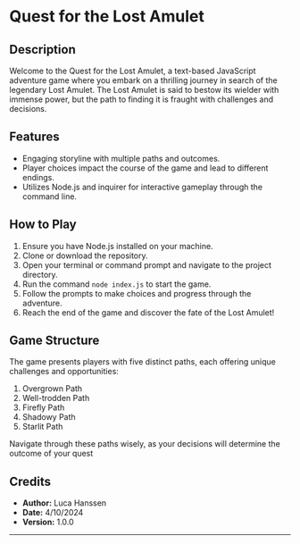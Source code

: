 # Quest for the Lost Amulet

## Description
Welcome to the Quest for the Lost Amulet, a text-based JavaScript adventure game where you embark on a thrilling journey in search of the legendary Lost Amulet. The Lost Amulet is said to bestow its wielder with immense power, but the path to finding it is fraught with challenges and decisions.

## Features
- Engaging storyline with multiple paths and outcomes.
- Player choices impact the course of the game and lead to different endings.
- Utilizes Node.js and inquirer for interactive gameplay through the command line.

## How to Play
1. Ensure you have Node.js installed on your machine.
2. Clone or download the repository.
3. Open your terminal or command prompt and navigate to the project directory.
4. Run the command `node index.js` to start the game.
5. Follow the prompts to make choices and progress through the adventure.
6. Reach the end of the game and discover the fate of the Lost Amulet!

## Game Structure
The game presents players with five distinct paths, each offering unique challenges and opportunities:
1. Overgrown Path
2. Well-trodden Path
3. Firefly Path
4. Shadowy Path
5. Starlit Path

Navigate through these paths wisely, as your decisions will determine the outcome of your quest

## Credits
- **Author:** Luca Hanssen
- **Date:** 4/10/2024
- **Version:** 1.0.0

---
